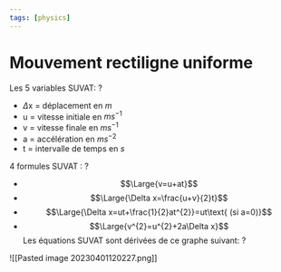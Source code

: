 ```yaml
---
tags: [physics] 
---
```


# Mouvement rectiligne uniforme
Les 5 variables SUVAT:
?
- $\Delta$x = déplacement en $m$
- u = vitesse initiale en $ms^{-1}$
- v = vitesse finale en $ms^{-1}$
- a = accélération en $ms^{-2}$
- t = intervalle de temps en $s$

4 formules SUVAT :
?
- $$\Large{v=u+at}$$
- $$\Large{\Delta x=\frac{u+v}{2}t}$$
- $$\Large{\Delta x=ut+\frac{1}{2}at^{2}}=ut\text{ (si a=0)}$$
- $$\Large{v^{2}=u^{2}+2a\Delta x}$$
Les équations SUVAT sont dérivées de ce graphe suivant:
?

![[Pasted image 20230401120227.png]]